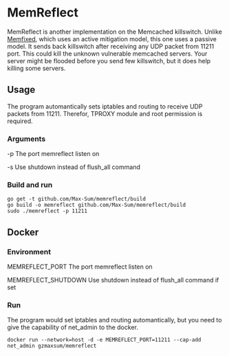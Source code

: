# MemReflect
MemReflect is another implementation on the Memcached killswitch.
Unlike [Memfixed](https://github.com/649/Memfixed-Mitigation-Tool), which uses an active mitigation model, this one uses a passive model.
It sends back killswitch after receiving any UDP packet from 11211 port. This could kill the unknown vulnerable memcached servers.
Your server might be flooded before you send few killswitch, but it does help killing some servers.

## Usage
The program automantically sets iptables and routing to receive UDP packets from 11211.
Therefor, TPROXY module and root permission is required.

### Arguments
-p    The port memreflect listen on

-s    Use shutdown instead of flush_all command

### Build and run
```
go get -t github.com/Max-Sum/memreflect/build
go build -o memreflect github.com/Max-Sum/memreflect/build
sudo ./memreflect -p 11211
```

## Docker
### Environment
MEMREFLECT_PORT        The port memreflect listen on

MEMREFLECT_SHUTDOWN    Use shutdown instead of flush_all command if set

### Run
The program would set iptables and routing automantically, but you need to give the capability of net_admin to the docker.
```
docker run --network=host -d -e MEMREFLECT_PORT=11211 --cap-add net_admin gzmaxsum/memreflect
```
